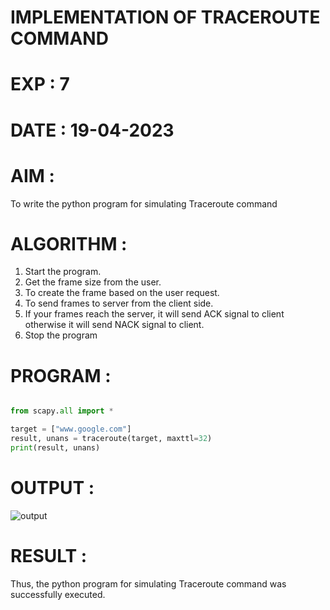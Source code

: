 # IMPLEMENTATION OF TRACEROUTE COMMAND

# EXP : 7

# DATE : 19-04-2023

# AIM :
To write the python program for simulating Traceroute command


# ALGORITHM :
1. Start the program.
2. Get the frame size from the user.
3. To create the frame based on the user request.
4. To send frames to server from the client side.
5. If your frames reach the server, it will send ACK signal to client otherwise it will send NACK signal to client.
6. Stop the program

# PROGRAM :
```PYTHON 3 

from scapy.all import *

target = ["www.google.com"]
result, unans = traceroute(target, maxttl=32)
print(result, unans)


```



# OUTPUT :

![output](https://github.com/Skanthasishanth/EX-7/assets/118298456/7af05078-2841-4fe3-b37c-874cf73630a7)




# RESULT :
Thus, the python program for simulating Traceroute command was successfully executed.

